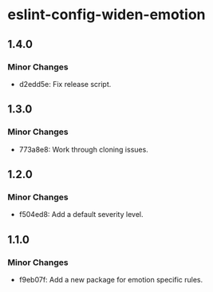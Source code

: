 # eslint-config-widen-emotion

## 1.4.0

### Minor Changes

- d2edd5e: Fix release script.

## 1.3.0

### Minor Changes

- 773a8e8: Work through cloning issues.

## 1.2.0

### Minor Changes

- f504ed8: Add a default severity level.

## 1.1.0

### Minor Changes

- f9eb07f: Add a new package for emotion specific rules.
